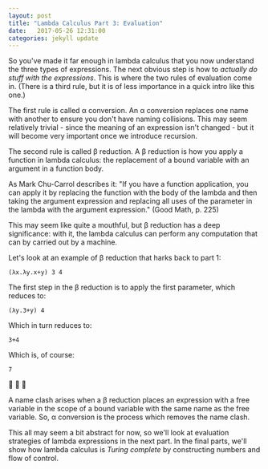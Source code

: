 ```yaml
---
layout: post
title: "Lambda Calculus Part 3: Evaluation"
date:   2017-05-26 12:31:00
categories: jekyll update
---
```


So you've made it far enough in lambda calculus that you now understand the three types of expressions. The next obvious step is how to _actually do stuff with the expressions_. This is where the two rules of evaluation come in. (There is a third rule, but it is of less importance in a quick intro like this one.)

The first rule is called α conversion. An α conversion replaces one name with another to ensure you don't have naming collisions. This may seem relatively trivial - since the meaning of an expression isn't changed - but it will become very important once we introduce recursion.

The second rule is called β reduction. A β reduction is how you apply a function in lambda calculus: the replacement of a bound variable with an argument in a function body.

As Mark Chu-Carrol describes it:
"If you have a function application, you can apply it by replacing the function with the body of the lambda and then taking the argument expression and replacing all uses of the parameter in the lambda with the argument expression." (Good Math, p. 225)


This may seem like quite a mouthful, but β reduction has a deep significance: with it, the lambda calculus can perform any computation that can by carried out by a machine. 

Let's look at an example of β reduction that harks back to part 1:

```
(λx.λy.x+y) 3 4
```

The first step in the β reduction is to apply the first parameter, which reduces to:

```
(λy.3+y) 4
```

Which in turn reduces to:

```
3+4
```
Which is, of course:

```
7
```

:tada: :tada: :tada:

A name clash arises when a β reduction places an expression with a free variable in the scope of a bound variable with the same name as the free variable. So, α conversion is the process which removes the name clash.

This all may seem a bit abstract for now, so we'll look at evaluation strategies of lambda expressions in the next part. In the final parts, we'll show how lambda calculus is _Turing complete_ by constructing numbers and flow of control.